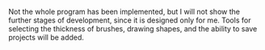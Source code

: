 Not the whole program has been implemented, but I will not show the further stages of development, since it is designed only for me. Tools for selecting the thickness of brushes, drawing shapes, and the ability to save projects will be added.

